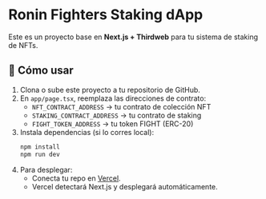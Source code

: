 # Ronin Fighters Staking dApp

Este es un proyecto base en **Next.js + Thirdweb** para tu sistema de staking de NFTs.

## 🚀 Cómo usar

1. Clona o sube este proyecto a tu repositorio de GitHub.
2. En `app/page.tsx`, reemplaza las direcciones de contrato:
   - `NFT_CONTRACT_ADDRESS` → tu contrato de colección NFT
   - `STAKING_CONTRACT_ADDRESS` → tu contrato de staking
   - `FIGHT_TOKEN_ADDRESS` → tu token FIGHT (ERC-20)
3. Instala dependencias (si lo corres local):
   ```bash
   npm install
   npm run dev
   ```
4. Para desplegar:
   - Conecta tu repo en [Vercel](https://vercel.com/).
   - Vercel detectará Next.js y desplegará automáticamente.
